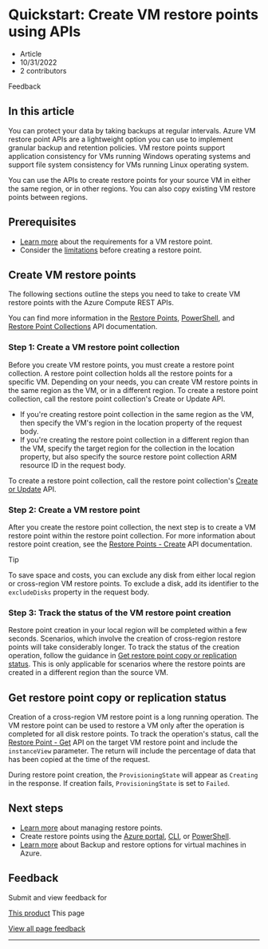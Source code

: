# Quickstart: Create VM restore points using APIs

* Article
* 10/31/2022
* 2 contributors

Feedback

## In this article

You can protect your data by taking backups at regular intervals. Azure VM restore point APIs are a lightweight option you can use to implement granular backup and retention policies. VM restore points support application consistency for VMs running Windows operating systems and support file system consistency for VMs running Linux operating system.

You can use the APIs to create restore points for your source VM in either the same region, or in other regions. You can also copy existing VM restore points between regions.

## Prerequisites

* [Learn more](concepts-restore-points) about the requirements for a VM restore point.
* Consider the [limitations](virtual-machines-create-restore-points#limitations) before creating a restore point.

## Create VM restore points

The following sections outline the steps you need to take to create VM restore points with the Azure Compute REST APIs.

You can find more information in the [Restore Points](/en-us/rest/api/compute/restore-points), [PowerShell](/en-us/powershell/module/az.compute/new-azrestorepoint), and [Restore Point Collections](/en-us/rest/api/compute/restore-point-collections) API documentation.

### Step 1: Create a VM restore point collection

Before you create VM restore points, you must create a restore point collection. A restore point collection holds all the restore points for a specific VM. Depending on your needs, you can create VM restore points in the same region as the VM, or in a different region.
To create a restore point collection, call the restore point collection's Create or Update API.

* If you're creating restore point collection in the same region as the VM, then specify the VM's region in the location property of the request body.
* If you're creating the restore point collection in a different region than the VM, specify the target region for the collection in the location property, but also specify the source restore point collection ARM resource ID in the request body.

To create a restore point collection, call the restore point collection's [Create or Update](/en-us/rest/api/compute/restore-point-collections/create-or-update) API.

### Step 2: Create a VM restore point

After you create the restore point collection, the next step is to create a VM restore point within the restore point collection. For more information about restore point creation, see the [Restore Points - Create](/en-us/rest/api/compute/restore-points/create) API documentation.

Tip

To save space and costs, you can exclude any disk from either local region or cross-region VM restore points. To exclude a disk, add its identifier to the `excludeDisks` property in the request body.

### Step 3: Track the status of the VM restore point creation

Restore point creation in your local region will be completed within a few seconds. Scenarios, which involve the creation of cross-region restore points will take considerably longer. To track the status of the creation operation, follow the guidance in [Get restore point copy or replication status](#get-restore-point-copy-or-replication-status). This is only applicable for scenarios where the restore points are created in a different region than the source VM.

## Get restore point copy or replication status

Creation of a cross-region VM restore point is a long running operation. The VM restore point can be used to restore a VM only after the operation is completed for all disk restore points. To track the operation's status, call the [Restore Point - Get](/en-us/rest/api/compute/restore-points/get) API on the target VM restore point and include the `instanceView` parameter. The return will include the percentage of data that has been copied at the time of the request.

During restore point creation, the `ProvisioningState` will appear as `Creating` in the response. If creation fails, `ProvisioningState` is set to `Failed`.

## Next steps

* [Learn more](manage-restore-points) about managing restore points.
* Create restore points using the [Azure portal](virtual-machines-create-restore-points-portal), [CLI](virtual-machines-create-restore-points-cli), or [PowerShell](virtual-machines-create-restore-points-powershell).
* [Learn more](backup-recovery) about Backup and restore options for virtual machines in Azure.

## Feedback

Submit and view feedback for

[This product](https://feedback.azure.com/d365community/forum/ec2f1827-be25-ec11-b6e6-000d3a4f0f1c)
This page

[View all page feedback](https://github.com/MicrosoftDocs/azure-docs/issues)

---
